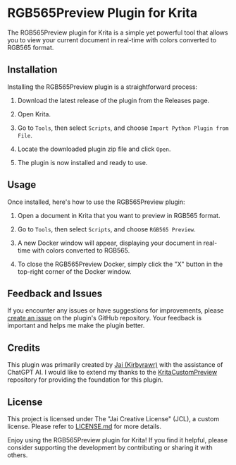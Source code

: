 # RGB565Preview Plugin for Krita

The RGB565Preview plugin for Krita is a simple yet powerful tool that allows you to view your current document in real-time with colors converted to RGB565 format.

## Installation

Installing the RGB565Preview plugin is a straightforward process:

1. Download the latest release of the plugin from the Releases page.

2. Open Krita.

3. Go to `Tools`, then select `Scripts`, and choose `Import Python Plugin from File`.

4. Locate the downloaded plugin zip file and click `Open`.

5. The plugin is now installed and ready to use.

## Usage

Once installed, here's how to use the RGB565Preview plugin:

1. Open a document in Krita that you want to preview in RGB565 format.

2. Go to `Tools`, then select `Scripts`, and choose `RGB565 Preview`.

3. A new Docker window will appear, displaying your document in real-time with colors converted to RGB565. 

4. To close the RGB565Preview Docker, simply click the "X" button in the top-right corner of the Docker window.

## Feedback and Issues

If you encounter any issues or have suggestions for improvements, please [create an issue](https://github.com/your-plugin-repo/issues) on the plugin's GitHub repository. Your feedback is important and helps me make the plugin better.

## Credits

This plugin was primarily created by [Jai (Kirbyrawr)](https://github.com/Kirbyrawr) with the assistance of ChatGPT AI. I would like to extend my thanks to the [KritaCustomPreview](https://github.com/Rolodophone/KritaCustomPreview) repository for providing the foundation for this plugin.

## License

This project is licensed under The "Jai Creative License" (JCL), a custom license. Please refer to [LICENSE.md](LICENSE.md) for more details.

Enjoy using the RGB565Preview plugin for Krita! If you find it helpful, please consider supporting the development by contributing or sharing it with others.